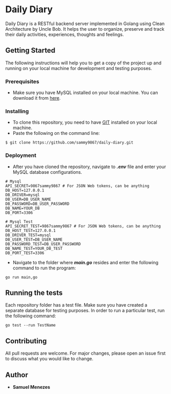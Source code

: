 # Daily Diary
Daily Diary is a RESTful backend server implemented in Golang using Clean Architecture by Uncle Bob. It helps the user to organize, preserve and track their daily activities, experiences, thoughts and feelings.

## Getting Started
The following instructions will help you to get a copy of the project up and running on your local machine for development and testing purposes.

### Prerequisites
* Make sure you have MySQL installed on your local machine. You can download it from  [here](https://dev.mysql.com/downloads/installer/).

### Installing
* To clone this repository, you need to have [GIT](https://git-scm.com) installed on your local machine.
* Paste the following on the command line:
```
$ git clone https://github.com/sammy9867/daily-diary.git
```

### Deployment
* After you have cloned the repository, navigate to ***.env*** file and enter your MySQL database configurations.
```
# Mysql
API_SECRET=9867sammy9867 # For JSON Web tokens, can be anything
DB_HOST=127.0.0.1
DB_DRIVER=mysql 
DB_USER=DB_USER_NAME
DB_PASSWORD=DB_USER_PASSWORD
DB_NAME=YOUR_DB
DB_PORT=3306

# Mysql Test
API_SECRET_TEST=9867sammy9867 # For JSON Web tokens, can be anything
DB_HOST_TEST=127.0.0.1
DB_DRIVER_TEST=mysql 
DB_USER_TEST=DB_USER_NAME
DB_PASSWORD_TEST=DB_USER_PASSWORD
DB_NAME_TEST=YOUR_DB_TEST
DB_PORT_TEST=3306
```
* Navigate to the folder where ***main.go*** resides and enter the following command to run the program:
```
go run main,go
```
## Running the tests
Each repository folder has a test file. Make sure you have created a separate database for testing purposes. In order to run a particular test, run the following command:
```
go test --run TestName
```


## Contributing
All pull requests are welcome. For major changes, please open an issue first to discuss what you would like to change.

## Author
* **Samuel Menezes**
